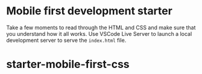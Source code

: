 # Mobile first development starter

Take a few moments to read through the HTML and CSS and make sure that you understand how it all works. Use VSCode Live Server to launch a local development server to serve the `index.html` file.
# starter-mobile-first-css
